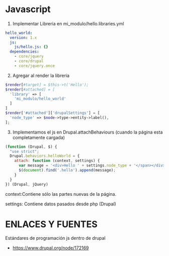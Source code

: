 Javascript
========
#### 

1. Implementar Libreria en mi_modulo/hello.libraries.yml
```yml
hello_world:
  version: 1.x
  js:
    js/hello.js: {}
  dependencies:
    - core/jquery
    - core/drupal
    - core/jquery.once
```

2. Agregar al render la libreria
```php
$render[#target] = $this->t('Hello');
$render[#attached] = [
  'library' => [
    'mi_modulo/hello_world'
  ]
]
$render['#attached']['drupalSettings'] = [
  'node_type' => $node->type->entity->label(),
];    
```

3. Implementamos el js en Drupal.attachBehaviours (cuando la página esta completamente cargada)
```js
(function (Drupal, $) {
  "use strict";
  Drupal.behaviors.helloWorld = {
    attach: function (context, settings) {
      var message = '<div>Hello ' + settings.node_type + '</span></div>'
      $(document).find('.hello').append(message);
    }
  }
}) (Drupal, jQuery)
```
context:Contiene sólo las partes nuevas de la página.

settings: Contiene datos pasados desde php (Drupal)

ENLACES Y FUENTES
=================

Estándares de programación js dentro de drupal
- https://www.drupal.org/node/172169
